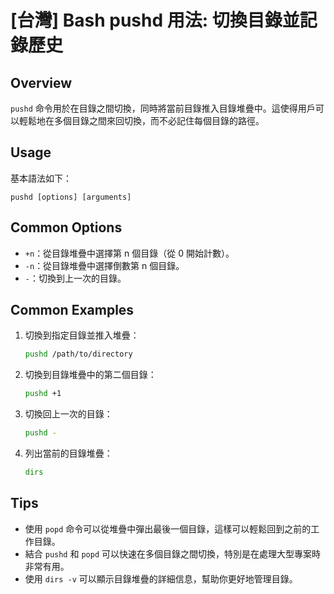 # [台灣] Bash pushd 用法: 切換目錄並記錄歷史

## Overview
`pushd` 命令用於在目錄之間切換，同時將當前目錄推入目錄堆疊中。這使得用戶可以輕鬆地在多個目錄之間來回切換，而不必記住每個目錄的路徑。

## Usage
基本語法如下：
```
pushd [options] [arguments]
```

## Common Options
- `+n`：從目錄堆疊中選擇第 n 個目錄（從 0 開始計數）。
- `-n`：從目錄堆疊中選擇倒數第 n 個目錄。
- `-`：切換到上一次的目錄。

## Common Examples
1. 切換到指定目錄並推入堆疊：
   ```bash
   pushd /path/to/directory
   ```

2. 切換到目錄堆疊中的第二個目錄：
   ```bash
   pushd +1
   ```

3. 切換回上一次的目錄：
   ```bash
   pushd -
   ```

4. 列出當前的目錄堆疊：
   ```bash
   dirs
   ```

## Tips
- 使用 `popd` 命令可以從堆疊中彈出最後一個目錄，這樣可以輕鬆回到之前的工作目錄。
- 結合 `pushd` 和 `popd` 可以快速在多個目錄之間切換，特別是在處理大型專案時非常有用。
- 使用 `dirs -v` 可以顯示目錄堆疊的詳細信息，幫助你更好地管理目錄。